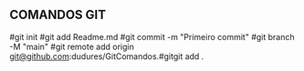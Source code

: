 ## COMANDOS GIT

#git init
#git add Readme.md
#git commit -m "Primeiro commit"
#git branch -M "main"
#git remote add origin git@github.com:dudures/GitComandos.#gitgit add .